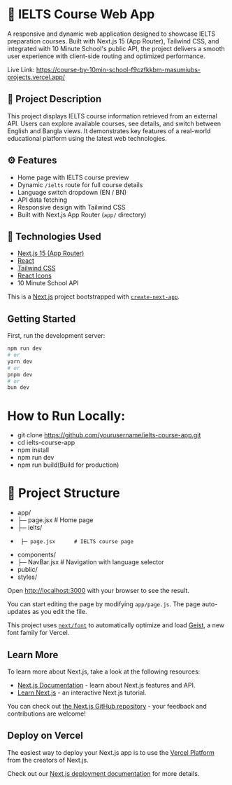# 📘 IELTS Course Web App

A responsive and dynamic web application designed to showcase IELTS preparation courses. Built with Next.js 15 (App Router), Tailwind CSS, and integrated with 10 Minute School's public API, the project delivers a smooth user experience with client-side routing and optimized performance.


Live Link: https://course-by-10min-school-f9czfkkbm-masumiubs-projects.vercel.app/


## 📄 Project Description

This project displays IELTS course information retrieved from an external API. Users can explore available courses, see details, and switch between English and Bangla views. It demonstrates key features of a real-world educational platform using the latest web technologies.


## ⚙️ Features

- Home page with IELTS course preview
- Dynamic `/ielts` route for full course details
- Language switch dropdown (EN / BN)
- API data fetching 
- Responsive design with Tailwind CSS
- Built with Next.js App Router (`app/` directory)


## 🚀 Technologies Used

- [Next.js 15 (App Router)](https://nextjs.org/)
- [React](https://reactjs.org/)
- [Tailwind CSS](https://tailwindcss.com/)
- [React Icons](https://react-icons.github.io/react-icons/)
- 10 Minute School API



This is a [Next.js](https://nextjs.org) project bootstrapped with [`create-next-app`](https://github.com/vercel/next.js/tree/canary/packages/create-next-app).

## Getting Started

First, run the development server:

```bash
npm run dev
# or
yarn dev
# or
pnpm dev
# or
bun dev
```


# How to Run Locally:
- git clone https://github.com/yourusername/ielts-course-app.git
- cd ielts-course-app
- npm install
- npm run dev
- npm run build(Build for production)

# 📁 Project Structure

- app/
-  ├─ page.jsx          # Home page
- ├─ ielts/
-      ├─ page.jsx      # IELTS course page
- components/
-  ├─ NavBar.jsx        # Navigation with language selector
- public/
- styles/



Open [http://localhost:3000](http://localhost:3000) with your browser to see the result.

You can start editing the page by modifying `app/page.js`. The page auto-updates as you edit the file.

This project uses [`next/font`](https://nextjs.org/docs/app/building-your-application/optimizing/fonts) to automatically optimize and load [Geist](https://vercel.com/font), a new font family for Vercel.

## Learn More

To learn more about Next.js, take a look at the following resources:

- [Next.js Documentation](https://nextjs.org/docs) - learn about Next.js features and API.
- [Learn Next.js](https://nextjs.org/learn) - an interactive Next.js tutorial.

You can check out [the Next.js GitHub repository](https://github.com/vercel/next.js) - your feedback and contributions are welcome!

## Deploy on Vercel

The easiest way to deploy your Next.js app is to use the [Vercel Platform](https://vercel.com/new?utm_medium=default-template&filter=next.js&utm_source=create-next-app&utm_campaign=create-next-app-readme) from the creators of Next.js.

Check out our [Next.js deployment documentation](https://nextjs.org/docs/app/building-your-application/deploying) for more details.
